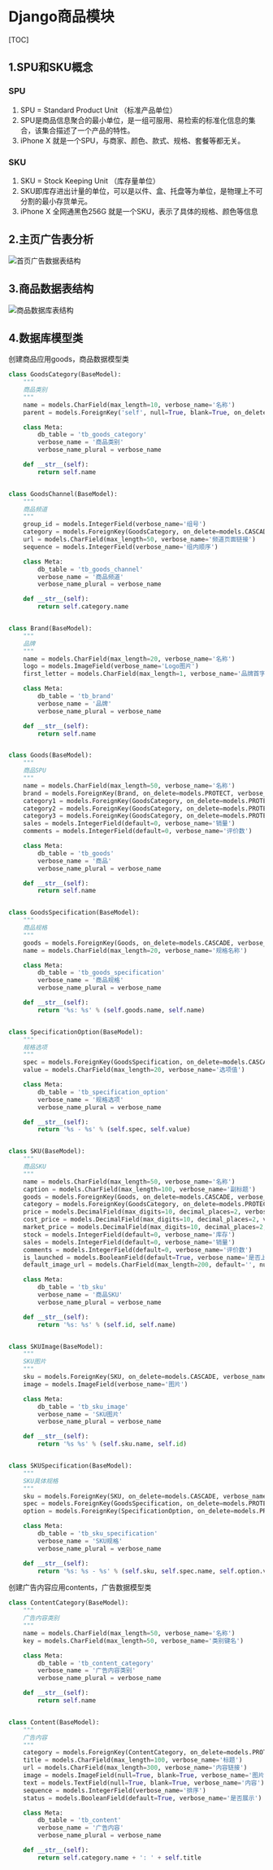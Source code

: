 # Django商品模块

[TOC]

## 1.SPU和SKU概念

### SPU

1. SPU = Standard Product Unit （标准产品单位）
2. SPU是商品信息聚合的最⼩单位，是⼀组可服⽤、易检索的标准化信息的集合，该集合描述了⼀个产品的特性。
3. iPhone X 就是⼀个SPU，与商家、颜⾊、款式、规格、套餐等都⽆关。

### SKU

1. SKU = Stock Keeping Unit （库存量单位）
2. SKU即库存进出计量的单位，可以是以件、盒、托盘等为单位，是物理上不可分割的最⼩存货单元。
3. iPhone X 全⽹通⿊⾊256G 就是⼀个SKU，表示了具体的规格、颜⾊等信息

## 2.主⻚⼴告表分析

![首页广告数据表结构](file:///F:/python%E5%B0%B1%E4%B8%9A%E7%8F%AD%E8%AF%BE%E4%BB%B6/Django%E9%A1%B9%E7%9B%AE/%E7%BE%8E%E5%A4%9A%E5%95%86%E5%9F%8E%E9%A1%B9%E7%9B%AE-%E7%AC%AC06%E5%A4%A9/1-%E6%95%99%E5%AD%A6%E8%B5%84%E6%96%99/02-%E6%95%99%E5%AD%A6%E7%AC%94%E8%AE%B0/images/%E9%A6%96%E9%A1%B5%E5%B9%BF%E5%91%8A%E6%95%B0%E6%8D%AE%E5%BA%93%E7%BB%93%E6%9E%84.png)

## 3.商品数据表结构

![商品数据库表结构](file:///F:/python%E5%B0%B1%E4%B8%9A%E7%8F%AD%E8%AF%BE%E4%BB%B6/Django%E9%A1%B9%E7%9B%AE/%E7%BE%8E%E5%A4%9A%E5%95%86%E5%9F%8E%E9%A1%B9%E7%9B%AE-%E7%AC%AC06%E5%A4%A9/1-%E6%95%99%E5%AD%A6%E8%B5%84%E6%96%99/02-%E6%95%99%E5%AD%A6%E7%AC%94%E8%AE%B0/images/%E5%95%86%E5%93%81%E6%95%B0%E6%8D%AE%E5%BA%93%E8%A1%A8%E7%BB%93%E6%9E%84.png)

## 4.数据库模型类

创建商品应用goods，商品数据模型类

```python
class GoodsCategory(BaseModel):
    """
    商品类别
    """
    name = models.CharField(max_length=10, verbose_name='名称')
    parent = models.ForeignKey('self', null=True, blank=True, on_delete=models.CASCADE, verbose_name='父类别')

    class Meta:
        db_table = 'tb_goods_category'
        verbose_name = '商品类别'
        verbose_name_plural = verbose_name

    def __str__(self):
        return self.name


class GoodsChannel(BaseModel):
    """
    商品频道
    """
    group_id = models.IntegerField(verbose_name='组号')
    category = models.ForeignKey(GoodsCategory, on_delete=models.CASCADE, verbose_name='顶级商品类别')
    url = models.CharField(max_length=50, verbose_name='频道页面链接')
    sequence = models.IntegerField(verbose_name='组内顺序')

    class Meta:
        db_table = 'tb_goods_channel'
        verbose_name = '商品频道'
        verbose_name_plural = verbose_name

    def __str__(self):
        return self.category.name


class Brand(BaseModel):
    """
    品牌
    """
    name = models.CharField(max_length=20, verbose_name='名称')
    logo = models.ImageField(verbose_name='Logo图片')
    first_letter = models.CharField(max_length=1, verbose_name='品牌首字母')

    class Meta:
        db_table = 'tb_brand'
        verbose_name = '品牌'
        verbose_name_plural = verbose_name

    def __str__(self):
        return self.name


class Goods(BaseModel):
    """
    商品SPU
    """
    name = models.CharField(max_length=50, verbose_name='名称')
    brand = models.ForeignKey(Brand, on_delete=models.PROTECT, verbose_name='品牌')
    category1 = models.ForeignKey(GoodsCategory, on_delete=models.PROTECT, related_name='cat1_goods', verbose_name='一级类别')
    category2 = models.ForeignKey(GoodsCategory, on_delete=models.PROTECT, related_name='cat2_goods', verbose_name='二级类别')
    category3 = models.ForeignKey(GoodsCategory, on_delete=models.PROTECT, related_name='cat3_goods', verbose_name='三级类别')
    sales = models.IntegerField(default=0, verbose_name='销量')
    comments = models.IntegerField(default=0, verbose_name='评价数')

    class Meta:
        db_table = 'tb_goods'
        verbose_name = '商品'
        verbose_name_plural = verbose_name

    def __str__(self):
        return self.name


class GoodsSpecification(BaseModel):
    """
    商品规格
    """
    goods = models.ForeignKey(Goods, on_delete=models.CASCADE, verbose_name='商品')
    name = models.CharField(max_length=20, verbose_name='规格名称')

    class Meta:
        db_table = 'tb_goods_specification'
        verbose_name = '商品规格'
        verbose_name_plural = verbose_name

    def __str__(self):
        return '%s: %s' % (self.goods.name, self.name)


class SpecificationOption(BaseModel):
    """
    规格选项
    """
    spec = models.ForeignKey(GoodsSpecification, on_delete=models.CASCADE, verbose_name='规格')
    value = models.CharField(max_length=20, verbose_name='选项值')

    class Meta:
        db_table = 'tb_specification_option'
        verbose_name = '规格选项'
        verbose_name_plural = verbose_name

    def __str__(self):
        return '%s - %s' % (self.spec, self.value)


class SKU(BaseModel):
    """
    商品SKU
    """
    name = models.CharField(max_length=50, verbose_name='名称')
    caption = models.CharField(max_length=100, verbose_name='副标题')
    goods = models.ForeignKey(Goods, on_delete=models.CASCADE, verbose_name='商品')
    category = models.ForeignKey(GoodsCategory, on_delete=models.PROTECT, verbose_name='从属类别')
    price = models.DecimalField(max_digits=10, decimal_places=2, verbose_name='单价')
    cost_price = models.DecimalField(max_digits=10, decimal_places=2, verbose_name='进价')
    market_price = models.DecimalField(max_digits=10, decimal_places=2, verbose_name='市场价')
    stock = models.IntegerField(default=0, verbose_name='库存')
    sales = models.IntegerField(default=0, verbose_name='销量')
    comments = models.IntegerField(default=0, verbose_name='评价数')
    is_launched = models.BooleanField(default=True, verbose_name='是否上架销售')
    default_image_url = models.CharField(max_length=200, default='', null=True, blank=True, verbose_name='默认图片')

    class Meta:
        db_table = 'tb_sku'
        verbose_name = '商品SKU'
        verbose_name_plural = verbose_name

    def __str__(self):
        return '%s: %s' % (self.id, self.name)


class SKUImage(BaseModel):
    """
    SKU图片
    """
    sku = models.ForeignKey(SKU, on_delete=models.CASCADE, verbose_name='sku')
    image = models.ImageField(verbose_name='图片')

    class Meta:
        db_table = 'tb_sku_image'
        verbose_name = 'SKU图片'
        verbose_name_plural = verbose_name

    def __str__(self):
        return '%s %s' % (self.sku.name, self.id)


class SKUSpecification(BaseModel):
    """
    SKU具体规格
    """
    sku = models.ForeignKey(SKU, on_delete=models.CASCADE, verbose_name='sku')
    spec = models.ForeignKey(GoodsSpecification, on_delete=models.PROTECT, verbose_name='规格名称')
    option = models.ForeignKey(SpecificationOption, on_delete=models.PROTECT, verbose_name='规格值')

    class Meta:
        db_table = 'tb_sku_specification'
        verbose_name = 'SKU规格'
        verbose_name_plural = verbose_name

    def __str__(self):
        return '%s: %s - %s' % (self.sku, self.spec.name, self.option.value)
```

创建广告内容应用contents，广告数据模型类

```python
class ContentCategory(BaseModel):
    """
    广告内容类别
    """
    name = models.CharField(max_length=50, verbose_name='名称')
    key = models.CharField(max_length=50, verbose_name='类别键名')

    class Meta:
        db_table = 'tb_content_category'
        verbose_name = '广告内容类别'
        verbose_name_plural = verbose_name

    def __str__(self):
        return self.name


class Content(BaseModel):
    """
    广告内容
    """
    category = models.ForeignKey(ContentCategory, on_delete=models.PROTECT, verbose_name='类别')
    title = models.CharField(max_length=100, verbose_name='标题')
    url = models.CharField(max_length=300, verbose_name='内容链接')
    image = models.ImageField(null=True, blank=True, verbose_name='图片')
    text = models.TextField(null=True, blank=True, verbose_name='内容')
    sequence = models.IntegerField(verbose_name='排序')
    status = models.BooleanField(default=True, verbose_name='是否展示')

    class Meta:
        db_table = 'tb_content'
        verbose_name = '广告内容'
        verbose_name_plural = verbose_name

    def __str__(self):
        return self.category.name + ': ' + self.title
```